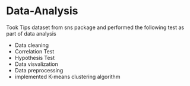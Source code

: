 # Data-Analysis

Took Tips dataset from sns package and performed the following test as part of data analysis
- Data cleaning
- Correlation Test
- Hypothesis Test
- Data visvalization
- Data preprocessing
- implemented K-means clustering algorithm
